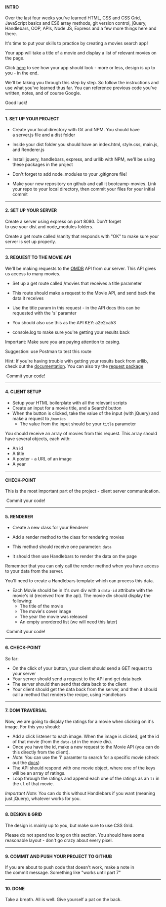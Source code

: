 #### INTRO

Over the last four weeks you've learned HTML, CSS and CSS Grid, JavaScript basics and ES6 array methods, git version control, jQuery, Handlebars, OOP, APIs, Node JS, Express and a few more things here and there.

It's time to put your skills to practice by creating a movies search app!

Your app will take a title of a movie and display a list of relevant movies on the page.

Click [here](https://kernel-files.s3.eu-west-1.amazonaws.com/images/0374078b.png) to see how your app should look - more or less, design is up to you - in the end.

We'll be taking you through this step by step. So follow the instructions and use what you've learned thus far. You can reference previous code you've written, notes, and of course Google.

Good luck!

* * * * *

#### 1\. SET UP YOUR PROJECT

-   Create your local directory with Git and NPM. You should have a server.js file and a dist folder

-   Inside your dist folder you should have an index.html, style.css, main.js, and Renderer.js

-   Install jquery, handlebars, express, and urllib with NPM, we'll be using these packages in the project
-   Don't forget to add node_modules to your .gitignore file!
-   Make your new repository on github and call it bootcamp-movies. Link your repo to your local directory, then commit your files for your initial commit

* * * * *

#### 2\. SET UP YOUR SERVER

Create a server using express on port 8080. Don't forget to use your dist and node_modules folders.

Create a get route called /sanity that responds with "OK" to make sure your server is set up properly.

* * * * *

#### 3\. REQUEST TO THE MOVIE API

We'll be making requests to the [OMDB](http://www.omdbapi.com/#usage) API from our server. This API gives us access to many movies.

-   Set up a get route called /movies that receives a title parameter
-   This route should make a request to the Movie API, and send back the data it receives

-   Use the title param in this request - in the API docs this can be requested with the 's' paramter
- You should also use this as the API KEY: a2e2ca53

-   console.log to make sure you're getting your results back

Important: Make sure you are paying attention to casing.

Suggestion: use Postman to test this route

Hint: If you're having trouble with getting your results back from urllib, check out the [documentation](https://www.npmjs.com/package/urllib).
You can also try the [request package](https://www.npmjs.com/package/request)

 Commit your code!

* * * * *

#### 4\. CLIENT SETUP

-   Setup your HTML boilerplate with all the relevant scripts
-   Create an input for a movie title, and a Search! button
-   When the button is clicked, take the value of the input (with jQuery) and make a request to `/movies`
    -   The value from the input should be your `title` parameter

You should receive an array of movies from this request. This array should have several objects, each with:

-   An id
-   A title
-   A poster - a URL of an image
-   A year

* * * * *

#### CHECK-POINT

This is the most important part of the project - client server communication.

 Commit your code!

* * * * *

#### 5\. RENDERER

-   Create a new class for your Renderer
-   Add a render method to the class for rendering movies

-   This method should receive one parameter: `data`
-   It should then use Handlebars to render the data on the page

Remember that you can only call the render method when you have access to your data from the server.

You'll need to create a Handlebars template which can process this data.

-   Each Movie should be in it's own div with a `data-id` attribute with the movie's id (received from the api). The movie div should display the following:
    -   The title of the movie
    -   The movie's cover image
    -   The year the movie was released
    -   An empty unordered list (we will need this later)

 Commit your code!

* * * * *

#### 6\. CHECK-POINT

So far:

-   On the click of your button, your client should send a GET request to your server
-   Your server should send a request to the API and get data back
- The server should then send that data back to the client
-   Your client should get the data back from the server, and then it should call a method that renders the recipe, using Handlebars

* * * * *

#### 7\. DOM TRAVERSAL

Now, we are going to display the ratings for a movie when clicking on it's image. For this you should:

- Add a click listener to each image. When the image is clicked, get the id of that movie (from the `data-id` in the movie div).
- Once you have the id, make a new request to the Movie API (you can do this directly from the client).
- *Note*: You can use the 'i' paramter to search for a specific movie (check out the [docs](http://www.omdbapi.com/#usage))
- The API should respond with one movie object, where one of the keys will be an array of ratings.
- Loop through the ratings and append each one of the ratings as an `li` in the `ul` of that movie.

*Important Note*: You can do this without Handlebars if you want (meaning just jQuery), whatever works for you.

* * * * *

#### 8\. DESIGN & GRID

The design is mainly up to you, but make sure to use CSS Grid.

Please do not spend too long on this section. You should have some reasonable layout - don't go crazy about every pixel.

* * * * *

#### 9\. COMMIT AND PUSH YOUR PROJECT TO GITHUB

If you are about to push code that doesn't work, make a note in the commit message. Something like "works until part 7"

* * * * *

#### 10\. DONE

Take a breath. All is well. Give yourself a pat on the back.